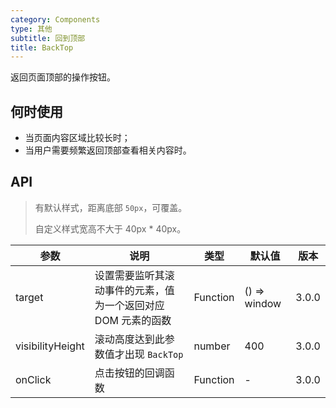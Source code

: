 ```yaml
---
category: Components
type: 其他
subtitle: 回到顶部
title: BackTop
---
```


返回页面顶部的操作按钮。

## 何时使用

- 当页面内容区域比较长时；
- 当用户需要频繁返回顶部查看相关内容时。

## API

> 有默认样式，距离底部 `50px`，可覆盖。
>
> 自定义样式宽高不大于 40px \* 40px。

| 参数 | 说明 | 类型 | 默认值 | 版本 |
| --- | --- | --- | --- | --- |
| target | 设置需要监听其滚动事件的元素，值为一个返回对应 DOM 元素的函数 | Function | () => window | 3.0.0 |
| visibilityHeight | 滚动高度达到此参数值才出现 `BackTop` | number | 400 | 3.0.0 |
| onClick | 点击按钮的回调函数 | Function | - | 3.0.0 |
